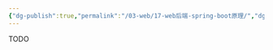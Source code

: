 ```yaml
---
{"dg-publish":true,"permalink":"/03-web/17-web后端-spring-boot原理/","dgPassFrontmatter":true}
---
```




TODO